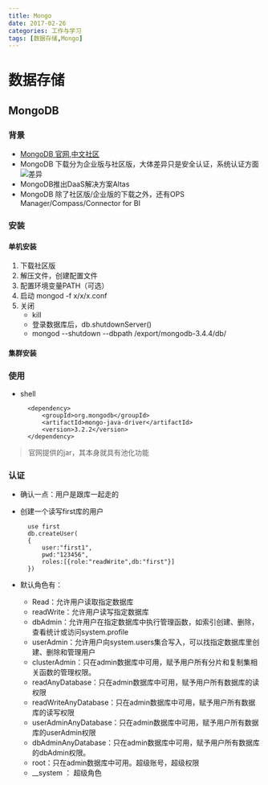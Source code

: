 ```yaml
---
title: Mongo
date: 2017-02-26
categories: 工作与学习
tags: [数据存储,Mongo]
---
```

# 数据存储

## MongoDB

### 背景
* [MongoDB 官网](https://www.mongodb.com),[中文社区](http://mongoing.com/)
* MongoDB 下载分为企业版与社区版，大体差异只是安全认证，系统认证方面
![差异](http://files.jb51.net/file_images/article/201410/20141013115135831.jpg)
* MongoDB推出DaaS解决方案Altas
* MongoDB 除了社区版/企业版的下载之外，还有OPS Manager/Compass/Connector for BI

### 安装
#### 单机安装 
1. 下载社区版 
2. 解压文件，创建配置文件
3. 配置环境变量PATH（可选）
4. 启动 mongod -f x/x/x.conf
5. 关闭 
	*  kill 
	* 登录数据库后，db.shutdownServer()
	* mongod --shutdown --dbpath /export/mongodb-3.4.4/db/
	

#### 集群安装


### 使用
* shell


		
		<dependency>
			<groupId>org.mongodb</groupId>
			<artifactId>mongo-java-driver</artifactId>
			<version>3.2.2</version>
		</dependency>

> 官网提供的jar，其本身就具有池化功能

### 认证
* 确认一点：用户是跟库一起走的
* 创建一个读写first库的用户
		
		use first
		db.createUser(
		{
			user:"first1",
			pwd:"123456",
			roles:[{role:"readWrite",db:"first"}]
		})
* 默认角色有：

	* Read：允许用户读取指定数据库
	* readWrite：允许用户读写指定数据库
	* dbAdmin：允许用户在指定数据库中执行管理函数，如索引创建、删除，查看统计或访问system.profile
	* userAdmin：允许用户向system.users集合写入，可以找指定数据库里创建、删除和管理用户
	* clusterAdmin：只在admin数据库中可用，赋予用户所有分片和复制集相关函数的管理权限。
	* readAnyDatabase：只在admin数据库中可用，赋予用户所有数据库的读权限
	* readWriteAnyDatabase：只在admin数据库中可用，赋予用户所有数据库的读写权限
	* userAdminAnyDatabase：只在admin数据库中可用，赋予用户所有数据库的userAdmin权限
	* dbAdminAnyDatabase：只在admin数据库中可用，赋予用户所有数据库的dbAdmin权限。
	* root：只在admin数据库中可用。超级账号，超级权限
	* __system ： 超级角色
	